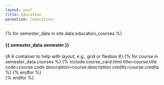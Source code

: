```yaml
---
layout: post
title: Education
permalink: /education/
---
```


{% for semester_data in site.data.education_courses %}
  <h4>{{ semester_data.semester }}</h4>
  <div class="course-card-container"> {# A container to help with layout, e.g., grid or flexbox #}
    {% for course in semester_data.courses %}
      {% include course_card.html title=course.title code=course.code description=course.description credits=course.credits %}
    {% endfor %}
  </div>
{% endfor %}
